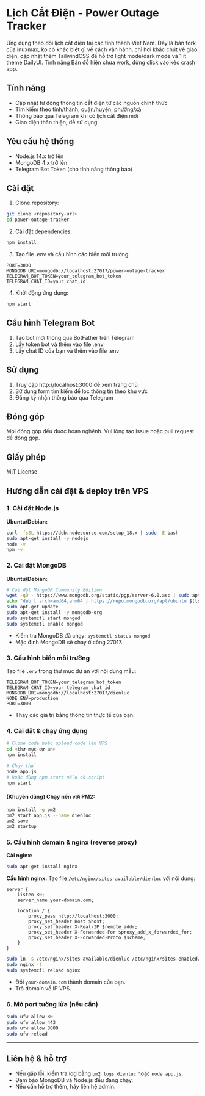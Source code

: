 # Lịch Cắt Điện - Power Outage Tracker

Ứng dụng theo dõi lịch cắt điện tại các tỉnh thành Việt Nam.
Đây là bản fork của inuxmax, ko có khác biệt gì về cách vận hành, chỉ hơi khác chút về giao diện, cập nhật thêm TailwindCSS để hỗ trợ light mode/dark mode và 1 ít theme DailyUI. Tính năng Bản đồ hiện chưa work, đừng click vào kẻo crash app.

## Tính năng

- Cập nhật tự động thông tin cắt điện từ các nguồn chính thức
- Tìm kiếm theo tỉnh/thành, quận/huyện, phường/xã
- Thông báo qua Telegram khi có lịch cắt điện mới
- Giao diện thân thiện, dễ sử dụng

## Yêu cầu hệ thống

- Node.js 14.x trở lên
- MongoDB 4.x trở lên
- Telegram Bot Token (cho tính năng thông báo)

## Cài đặt

1. Clone repository:
```bash
git clone <repository-url>
cd power-outage-tracker
```

2. Cài đặt dependencies:
```bash
npm install
```

3. Tạo file .env và cấu hình các biến môi trường:
```
PORT=3000
MONGODB_URI=mongodb://localhost:27017/power-outage-tracker
TELEGRAM_BOT_TOKEN=your_telegram_bot_token
TELEGRAM_CHAT_ID=your_chat_id
```

4. Khởi động ứng dụng:
```bash
npm start
```

## Cấu hình Telegram Bot

1. Tạo bot mới thông qua BotFather trên Telegram
2. Lấy token bot và thêm vào file .env
3. Lấy chat ID của bạn và thêm vào file .env

## Sử dụng

1. Truy cập http://localhost:3000 để xem trang chủ
2. Sử dụng form tìm kiếm để lọc thông tin theo khu vực
3. Đăng ký nhận thông báo qua Telegram

## Đóng góp

Mọi đóng góp đều được hoan nghênh. Vui lòng tạo issue hoặc pull request để đóng góp.

## Giấy phép

MIT License

## Hướng dẫn cài đặt & deploy trên VPS

### 1. Cài đặt Node.js

**Ubuntu/Debian:**
```bash
curl -fsSL https://deb.nodesource.com/setup_18.x | sudo -E bash -
sudo apt-get install -y nodejs
node -v
npm -v
```

### 2. Cài đặt MongoDB

**Ubuntu/Debian:**
```bash
# Cài đặt MongoDB Community Edition
wget -qO - https://www.mongodb.org/static/pgp/server-6.0.asc | sudo apt-key add -
echo "deb [ arch=amd64,arm64 ] https://repo.mongodb.org/apt/ubuntu $(lsb_release -cs)/mongodb-org/6.0 multiverse" | sudo tee /etc/apt/sources.list.d/mongodb-org-6.0.list
sudo apt-get update
sudo apt-get install -y mongodb-org
sudo systemctl start mongod
sudo systemctl enable mongod
```
- Kiểm tra MongoDB đã chạy: `systemctl status mongod`
- Mặc định MongoDB sẽ chạy ở cổng 27017.

### 3. Cấu hình biến môi trường

Tạo file `.env` trong thư mục dự án với nội dung mẫu:
```
TELEGRAM_BOT_TOKEN=your_telegram_bot_token
TELEGRAM_CHAT_ID=your_telegram_chat_id
MONGODB_URI=mongodb://localhost:27017/dienluc
NODE_ENV=production
PORT=3000
```
- Thay các giá trị bằng thông tin thực tế của bạn.

### 4. Cài đặt & chạy ứng dụng

```bash
# Clone code hoặc upload code lên VPS
cd <thư-mục-dự-án>
npm install

# Chạy thử
node app.js
# Hoặc dùng npm start nếu có script
npm start
```

#### (Khuyên dùng) Chạy nền với PM2:
```bash
npm install -g pm2
pm2 start app.js --name dienluc
pm2 save
pm2 startup
```

### 5. Cấu hình domain & nginx (reverse proxy)

**Cài nginx:**
```bash
sudo apt-get install nginx
```

**Cấu hình nginx:**
Tạo file `/etc/nginx/sites-available/dienluc` với nội dung:
```
server {
    listen 80;
    server_name your-domain.com;

    location / {
        proxy_pass http://localhost:3000;
        proxy_set_header Host $host;
        proxy_set_header X-Real-IP $remote_addr;
        proxy_set_header X-Forwarded-For $proxy_add_x_forwarded_for;
        proxy_set_header X-Forwarded-Proto $scheme;
    }
}
```

```bash
sudo ln -s /etc/nginx/sites-available/dienluc /etc/nginx/sites-enabled/
sudo nginx -t
sudo systemctl reload nginx
```
- Đổi `your-domain.com` thành domain của bạn.
- Trỏ domain về IP VPS.

### 6. Mở port tường lửa (nếu cần)
```bash
sudo ufw allow 80
sudo ufw allow 443
sudo ufw allow 3000
sudo ufw reload
```

---

## Liên hệ & hỗ trợ
- Nếu gặp lỗi, kiểm tra log bằng `pm2 logs dienluc` hoặc `node app.js`.
- Đảm bảo MongoDB và Node.js đều đang chạy.
- Nếu cần hỗ trợ thêm, hãy liên hệ admin. 